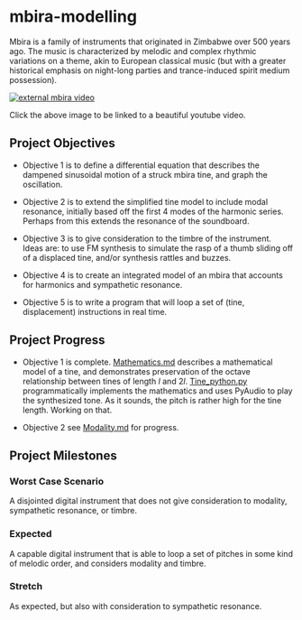 # mbira-modelling
Mbira is a family of instruments that originated in Zimbabwe over 500 years ago.
The music is characterized by melodic and complex rhythmic variations on a theme, akin to European classical music (but with a greater historical emphasis on night-long parties and trance-induced spirit medium possession).

[![external mbira video](https://img.youtube.com/vi/tKbfUEhjuH4/0.jpg)](https://www.youtube.com/watch?v=tKbfUEhjuH4)

Click the above image to be linked to a beautiful youtube video.


## Project Objectives

- Objective 1 is to define a differential equation that describes the dampened sinusoidal motion of a struck mbira tine, and graph the oscillation.

- Objective 2 is to extend the simplified tine model to include modal resonance, initially based off the first 4 modes of the harmonic series. Perhaps from this extends the resonance of the soundboard.

- Objective 3 is to give consideration to the timbre of the instrument. Ideas are: to use FM synthesis to simulate the rasp of a thumb sliding off of a displaced tine, and/or synthesis rattles and buzzes.

- Objective 4 is to create an integrated model of an mbira that accounts for harmonics and sympathetic resonance.

- Objective 5 is to write a program that will loop a set of (tine, displacement) instructions in real time.


## Project Progress

- Objective 1 is complete. [Mathematics.md](mathematics.md) describes a mathematical model of a tine, and demonstrates preservation of the octave relationship between tines of length $l$ and $2l$. [Tine_python.py](tine_python.py) programmatically implements the mathematics and uses PyAudio to play the synthesized tone. As it sounds, the pitch is rather high for the tine length. Working on that.

- Objective 2 see [Modality.md](modality.md) for progress.


## Project Milestones
### Worst Case Scenario
A disjointed digital instrument that does not give consideration to modality, sympathetic resonance, or timbre.

### Expected
A capable digital instrument that is able to loop a set of pitches in some kind of melodic order, and considers modality and timbre.

### Stretch
As expected, but also with consideration to sympathetic resonance.
